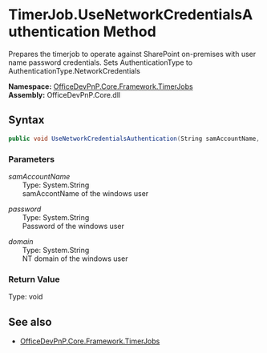 # TimerJob.UseNetworkCredentialsAuthentication Method  
Prepares the timerjob to operate against SharePoint on-premises with user name password credentials. Sets AuthenticationType to AuthenticationType.NetworkCredentials  

**Namespace:** [OfficeDevPnP.Core.Framework.TimerJobs](OfficeDevPnP.Core.Framework.TimerJobs.md)  
**Assembly:** OfficeDevPnP.Core.dll  
## Syntax
```C#
public void UseNetworkCredentialsAuthentication(String samAccountName, String password, String domain)
```
### Parameters
*samAccountName*  
&emsp;&emsp;Type: System.String  
&emsp;&emsp;samAccontName of the windows user  

*password*  
&emsp;&emsp;Type: System.String  
&emsp;&emsp;Password of the windows user  

*domain*  
&emsp;&emsp;Type: System.String  
&emsp;&emsp;NT domain of the windows user  

### Return Value
Type: void  

## See also
- [OfficeDevPnP.Core.Framework.TimerJobs](OfficeDevPnP.Core.Framework.TimerJobs.md)
